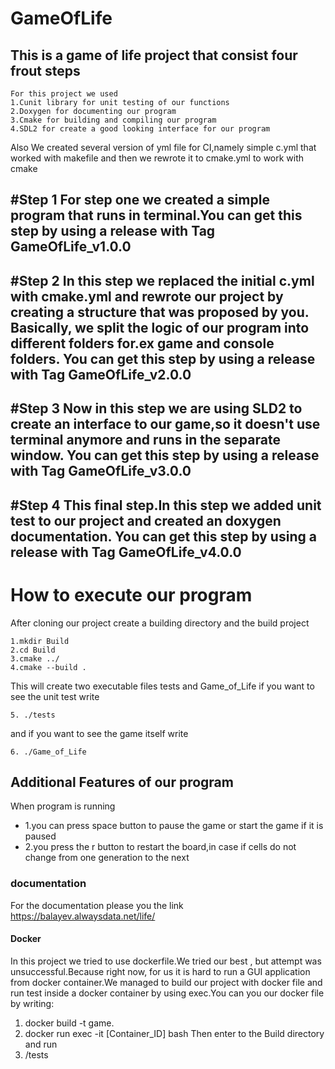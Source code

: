# GameOfLife
## This is a game of life project that consist four frout steps

```
For this project we used 
1.Cunit library for unit testing of our functions
2.Doxygen for documenting our program
3.Cmake for building and compiling our program 
4.SDL2 for create a good looking interface for our program
```



Also We created several version of yml file for CI,namely simple c.yml that worked with makefile and then we rewrote it to cmake.yml to work with cmake 


#Step 1
For step one we created a simple program that runs in terminal.You can get this step by using a release with Tag GameOfLife_v1.0.0
---
#Step 2
In this step we replaced the initial c.yml with cmake.yml and rewrote our project by creating a structure that was proposed by you.
Basically, we split the logic of our program into different folders for.ex game and console folders.
You can get this step by using a release with Tag GameOfLife_v2.0.0
---
#Step 3
Now in this step we are using SLD2 to create an interface to our game,so it doesn't use terminal anymore and runs in the separate window.
You can get this step by using a release with Tag GameOfLife_v3.0.0
---
#Step 4
This final step.In this step we added unit test to our project and created an doxygen documentation.
You can get this step by using a release with Tag GameOfLife_v4.0.0
---

# How to execute our program
After cloning our project create a building directory and the build project
```
1.mkdir Build
2.cd Build
3.cmake ../
4.cmake --build .
```
This will create two executable files tests and Game_of_Life
if you want to see the unit test write 
```
5. ./tests
```
and if you want to see the game itself write 
```
6. ./Game_of_Life
```


## Additional Features of our program
When program is running 
- 1.you can press space button to pause the game or start the game if it is paused 
- 2.you press the r button to restart the board,in case if cells do not change from one generation to the next

### documentation
For the documentation please you the link 
https://balayev.alwaysdata.net/life/

#### Docker
In this project we tried to use dockerfile.We tried our best , but attempt was unsuccessful.Because right now,
for us it is hard to run a GUI application from docker container.We managed to build our project with docker file and run test inside a docker container by using exec.You can you our docker file by writing:
1. docker build -t game.
2. docker run exec -it [Container_ID] bash
Then enter to the Build directory and run 
3. /tests
